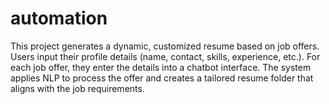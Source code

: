 # automation
This project generates a dynamic, customized resume based on job offers. Users input their profile details (name, contact, skills, experience, etc.). For each job offer, they enter the details into a chatbot interface. The system applies NLP to process the offer and creates a tailored resume folder that aligns with the job requirements.

